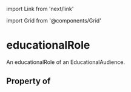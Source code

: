 import Link from 'next/link'
  
import Grid from '@components/Grid'

# educationalRole

An educationalRole of an EducationalAudience.

## Property of



